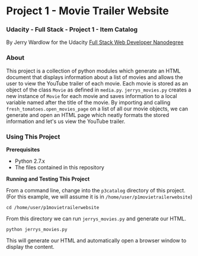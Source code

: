 # Project 1 - Movie Trailer Website
### Udacity - Full Stack - Project 1 - Item Catalog

By Jerry Wardlow for the Udacity [Full Stack Web Developer
Nanodegree](https://www.udacity.com/course/full-stack-web-developer-nanodegree--nd004)

### About

This project is a collection of python modules which generate an HTML document
that displays information about a list of movies and allows the user to view
the YouTube trailer of each movie. Each movie is stored as an object of the
class `Movie` as defined in `media.py`. `jerrys_movies.py` creates a new
instance of `Movie` for each movie and saves information to a local variable
named after the title of the movie. By importing and calling
`fresh_tomatoes.open_movies_page` on a list of all our movie objects, we can
generate and open an HTML page which neatly formats the stored information and
let's us view the YouTube trailer.

### Using This Project

**Prerequisites**

* Python 2.7.x
* The files contained in this repository

**Running and Testing This Project**

From a command line, change into the `p3catalog` directory of this project. (For
this example, we will assume it is in `/home/user/p1movietrailerwebsite`)

`cd /home/user/p1movietrailerwebsite`

From this directory we can run `jerrys_movies.py` and generate our HTML.

`python jerrys_movies.py`

This will generate our HTML and automatically open a browser window to display
the content.

